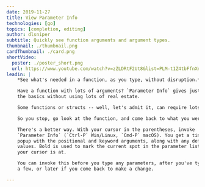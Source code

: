 ```yaml
---
date: 2019-11-27
title: View Parameter Info
technologies: [go]
topics: [completion, editing]
author: dlsniper
subtitle: Quickly see function arguments and argument types.
thumbnail: ./thumbnail.png
cardThumbnail: ./card.png
shortVideo:
  poster: ./poster_short.png
  url: https://www.youtube.com/watch?v=zZLDRtF2Ut8&list=PLM-t1Z4tbFfnXnghmtk6WVz10_pivOw25&index=23&t=0s
leadin: |
    *See what's needed in a function, as you type, without disruption.*    

    Have a function with lots of arguments? `Parameter Info` gives just 
    the basics without using lots of real estate.

    Some functions or structs -- well, let's admit it, can require lots of arguments.

    So you stop, go look at the function, and come back to what you were doing.

    There's a better way. With your cursor in the parentheses, invoke
    `Parameter Info` (`Ctrl-P` Win/Linux, `Cmd-P` macOS). You get a tiny
    popup with the positional and keyword arguments, along with any default
    values. Bold is used to mark the current spot in the parameter list that
    your cursor is at.

    You can invoke this before you type any parameters, after you've typed
    a few, or later if you come back to make a change.

---
```


